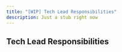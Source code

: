 ```yaml
---
title: "[WIP] Tech Lead Responsibilities"
description: Just a stub right now
---
```


## Tech Lead Responsibilities
